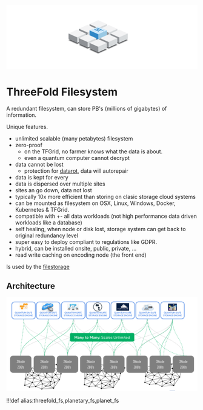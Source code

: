 ![](img/filesystem_abstract.png)

# ThreeFold Filesystem

A redundant filesystem, can store PB's (millions of gigabytes) of information.

Unique features.

- unlimited scalable (many petabytes) filesystem
- zero-proof
  - on the TFGrid, no farmer knows what the data is about.
  - even a quantum computer cannot decrypt
- data cannot be lost
  - protection for [datarot](twin:datarot), data will autorepair
- data is kept for every
- data is dispersed over multiple sites
- sites an go down, data not lost
- typically 10x more efficient than storing on clasic storage cloud systems
- can be mounted as filesystem on OSX, Linux, Windows, Docker, Kubernetes & TFGrid.
- compatible with +- all data workloads (not high performance data driven workloads like a database)
- self healing, when node or disk lost, storage system can get back to original redundancy level
- super easy to deploy compliant to regulations like GDPR.
- hybrid, can be installed onsite, public, private, ...
- read write caching on encoding node (the front end)

Is used by the [filestorage](twin:filestorage)

## Architecture

![](img/qsstorage_architecture.png)

!!!def alias:threefold_fs,planetary_fs,planet_fs